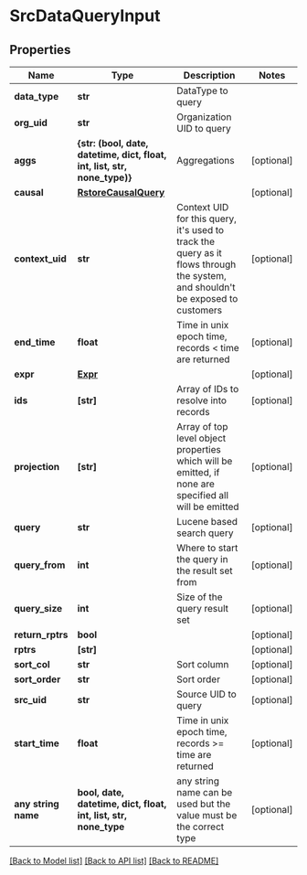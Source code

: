 # SrcDataQueryInput


## Properties
Name | Type | Description | Notes
------------ | ------------- | ------------- | -------------
**data_type** | **str** | DataType to query | 
**org_uid** | **str** | Organization UID to query | 
**aggs** | **{str: (bool, date, datetime, dict, float, int, list, str, none_type)}** | Aggregations | [optional] 
**causal** | [**RstoreCausalQuery**](RstoreCausalQuery.md) |  | [optional] 
**context_uid** | **str** | Context UID for this query, it&#39;s used to track the query as it flows through the system, and shouldn&#39;t be exposed to customers | [optional] 
**end_time** | **float** | Time in unix epoch time, records &lt; time are returned | [optional] 
**expr** | [**Expr**](Expr.md) |  | [optional] 
**ids** | **[str]** | Array of IDs to resolve into records | [optional] 
**projection** | **[str]** | Array of top level object properties which will be emitted, if none are specified all will be emitted | [optional] 
**query** | **str** | Lucene based search query | [optional] 
**query_from** | **int** | Where to start the query in the result set from | [optional] 
**query_size** | **int** | Size of the query result set | [optional] 
**return_rptrs** | **bool** |  | [optional] 
**rptrs** | **[str]** |  | [optional] 
**sort_col** | **str** | Sort column | [optional] 
**sort_order** | **str** | Sort order | [optional] 
**src_uid** | **str** | Source UID to query | [optional] 
**start_time** | **float** | Time in unix epoch time, records &gt;&#x3D; time are returned | [optional] 
**any string name** | **bool, date, datetime, dict, float, int, list, str, none_type** | any string name can be used but the value must be the correct type | [optional]

[[Back to Model list]](../README.md#documentation-for-models) [[Back to API list]](../README.md#documentation-for-api-endpoints) [[Back to README]](../README.md)


